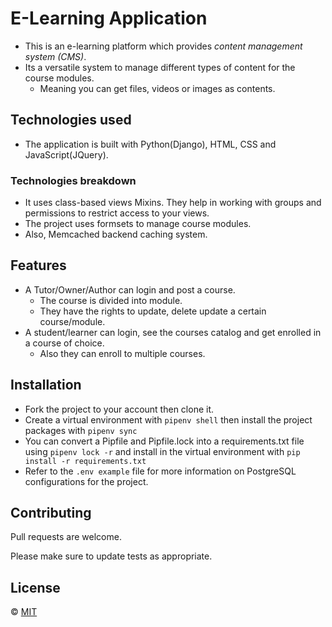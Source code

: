 # E-Learning Application
 - This is an e-learning platform which provides *content management system (CMS)*.
 - Its a versatile system to manage different types of content for the course modules.
    - Meaning you can get files, videos or images as contents.
 
## Technologies used
- The application is built with Python(Django), HTML, CSS and JavaScript(JQuery).

### Technologies breakdown
- It uses class-based views Mixins. They help in working with groups and permissions to restrict access to your views.
- The project uses formsets to manage course modules.
- Also, Memcached backend caching system.

## Features
- A Tutor/Owner/Author can login and post a course. 
    - The course is divided into module. 
    - They have the rights to update, delete update a certain course/module.
- A student/learner can login, see the courses catalog and get enrolled in a course of choice. 
    - Also they can enroll to multiple courses.

## Installation
- Fork the project to your account then clone it.
- Create a virtual environment with `pipenv shell` then install the project packages with `pipenv sync`
- You can convert a Pipfile and Pipfile.lock into a requirements.txt file using `pipenv lock -r` and install in the virtual environment with `pip install -r requirements.txt`
- Refer to the `.env example` file for more information on PostgreSQL configurations for the project.

    


<!-- ![alt text for screen readers](./static/images/search.png "Search Module"). -->


## Contributing
Pull requests are welcome.

Please make sure to update tests as appropriate.

## License
&copy; [MIT](https://choosealicense.com/licenses/mit/)
